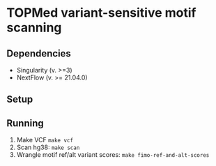 # TOPMed variant-sensitive motif scanning


## Dependencies
* Singularity (v. >=3)
* NextFlow (v. >= 21.04.0)

## Setup
 
<!-- 1. Update nextflow.config as necessary for your compute environment.
2. Prep data: `make data` -->

## Running

1. Make VCF `make vcf`
2. Scan hg38: `make scan`
3. Wrangle motif ref/alt variant scores: `make fimo-ref-and-alt-scores`